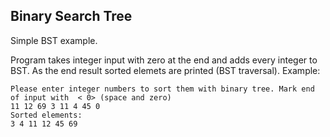 Binary Search Tree
----
Simple BST example. 

Program takes integer input with zero at the end and adds every integer to BST. As the end result sorted elemets are printed (BST traversal). Example:

```
Please enter integer numbers to sort them with binary tree. Mark end of input with  < 0> (space and zero)
11 12 69 3 11 4 45 0
Sorted elements: 
3 4 11 12 45 69
```